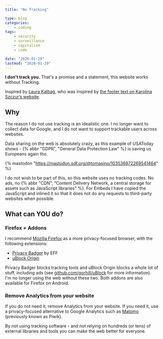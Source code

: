 ```yaml
---
title: "No Tracking"

type: blog
categories:
    - coding
tags:
    - security
    - surveillance
    - capitalism
    - code

date: "2020-01-29"
lastmod: "2020-01-29"
---
```


**I don't track you.** That's a promise and a statement, this website works without Tracking.

Inspired by [Laura Kalbag](https://laurakalbag.com/i-dont-track-you/), who was inspired by [the footer text on Karolina Szczur’s website](https://thefox.is/).

## Why

The reason I do not use tracking is an idealistic one. I no longer want to collect data for Google, and I do not want to support trackable users across websites.

Data sharing on the web is absolutely crazy, as this example of USAToday shows - {% abbr "GDPR", "General Data Protection Law" %} is saving us Europeans again tho.

{% mastodon "https://mastodon.sdf.org/@tomasino/103536972269541464" %}

I do not wish to be part of this, so this website uses no tracking codes. No ads, no {% abbr "CDN", "Content Delivery Network, a central storage for assets such as JavaScript libraries" %}. For Embeds I have copied the JavaScript and inlined it so that it does not do any requests to third-party websites when possible.

## What can YOU do?

### Firefox + Addons

I recommend [Mozilla Firefox](https://www.mozilla.org/en-US/firefox/) as a more privacy-focused browser, with the following extensions:

- [Privacy Badger](https://addons.mozilla.org/en-US/firefox/addon/privacy-badger17/) by EFF
- [uBlock Origin](https://addons.mozilla.org/en-US/firefox/addon/ublock-origin)

Privacy Badger blocks tracking tools and uBlock Origin blocks a whole lot of stuff, including ads (see [github.com/gorhill/uBlock](https://github.com/gorhill/uBlock) for more information). I'm no longer using the web without these two. Both addons are also available for Firefox on Android.

### Remove Analytics from your website

If you do not need it, remove Analytics from your website. If you need it, use a privacy-focused alternative to Google Analytics such as [Matomo](https://matomo.org/) (previously known as Piwik).

By not using tracking software - and not relying on hundreds (or tens) of external libraries and tools you can make the web better for everyone.
